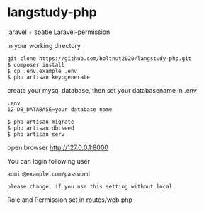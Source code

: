 # langstudy-php
laravel + spatie Laravel-permission 

in your working directory

```
git clone https://github.com/boltnut2020/langstudy-php.git
$ composer install
$ cp .env.example .env
$ php artisan key:generate
```

create your mysql database, then set your databasename in .env

```
.env
12 DB_DATABASE=your database name 
```

```
$ php artisan migrate
$ php artisan db:seed
$ php artisan serv
```
open browser
http://127.0.0.1:8000

You can login following user
```
admin@example.com/password

please change, if you use this setting without local
```

Role and Permission  set in routes/web.php
